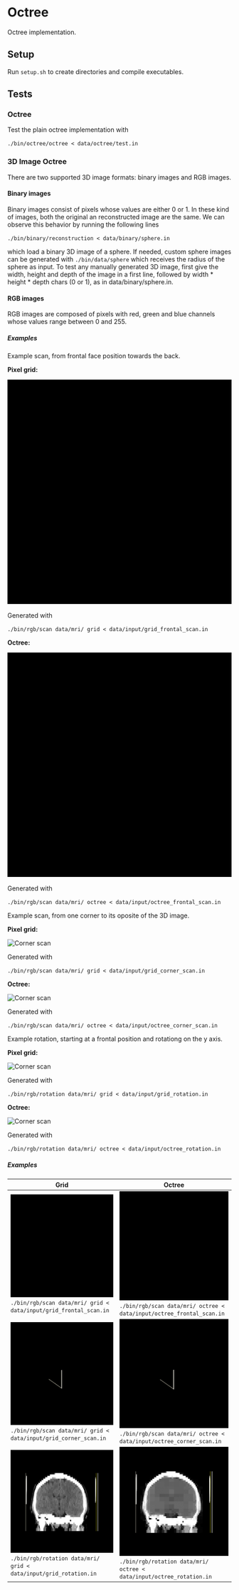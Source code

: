 # Octree

Octree implementation.

## Setup

Run `setup.sh` to create directories and compile executables.

## Tests

### Octree

Test the plain octree implementation with

```
./bin/octree/octree < data/octree/test.in
```

### 3D Image Octree

There are two supported 3D image formats: binary images and RGB images.

#### Binary images

Binary images consist of pixels whose values are either 0 or 1. In these kind of images, both the original an reconstructed image are the same. We can observe this behavior by running the following lines

```
./bin/binary/reconstruction < data/binary/sphere.in
```

which load a binary 3D image of a sphere. If needed, custom sphere images can be generated with `./bin/data/sphere` which receives the radius of the sphere as input. To test any manually generated 3D image, first give the width, height and depth of the image in a first line, followed by width \* height \* depth chars (0 or 1), as in data/binary/sphere.in.

#### RGB images

RGB images are composed of pixels with red, green and blue channels whose values range between 0 and 255.

##### Examples

Example scan, from frontal face position towards the back.

**Pixel grid:**

![Corner scan](docs/gif/grid_frontal_scan.gif)

Generated with

```
./bin/rgb/scan data/mri/ grid < data/input/grid_frontal_scan.in
```

**Octree:**

![Corner scan](docs/gif/octree_frontal_scan.gif)

Generated with

```
./bin/rgb/scan data/mri/ octree < data/input/octree_frontal_scan.in
```

Example scan, from one corner to its oposite of the 3D image.

**Pixel grid:**

![Corner scan](data/gif/grid_corner_scan.gif)

Generated with

```
./bin/rgb/scan data/mri/ grid < data/input/grid_corner_scan.in
```

**Octree:**

![Corner scan](data/gif/octree_corner_scan.gif)

Generated with

```
./bin/rgb/scan data/mri/ octree < data/input/octree_corner_scan.in
```

Example rotation, starting at a frontal position and rotationg on the y axis.

**Pixel grid:**

![Corner scan](data/gif/grid_rotation.gif)

Generated with

```
./bin/rgb/rotation data/mri/ grid < data/input/grid_rotation.in
```

**Octree:**

![Corner scan](data/gif/octree_rotation.gif)

Generated with

```
./bin/rgb/rotation data/mri/ octree < data/input/octree_rotation.in
```



##### Examples

| Grid | Octree |
| ---- | ------ |
| ![Grid frontal scan](docs/gif/grid_frontal_scan.gif)<br> `./bin/rgb/scan data/mri/ grid < data/input/grid_frontal_scan.in` | ![Grid corner scan](docs/gif/octree_frontal_scan.gif)<br> `./bin/rgb/scan data/mri/ octree < data/input/octree_frontal_scan.in` |
| ![Grid corner scan](docs/gif/grid_corner_scan.gif)<br> `./bin/rgb/scan data/mri/ grid < data/input/grid_corner_scan.in` | ![Octree corner scan](docs/gif/octree_corner_scan.gif)<br> `./bin/rgb/scan data/mri/ octree < data/input/octree_corner_scan.in` |
| ![Grid rotation](docs/gif/grid_rotation.gif)<br> `./bin/rgb/rotation data/mri/ grid < data/input/grid_rotation.in` | ![Octree rotation](docs/gif/octree_rotation.gif)<br> `./bin/rgb/rotation data/mri/ octree < data/input/octree_rotation.in` |
